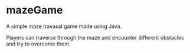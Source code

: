 # mazeGame

A simple maze travasal game made using Java.

Players can traverse through the maze and encounter different obstacles and try to overcome them.

